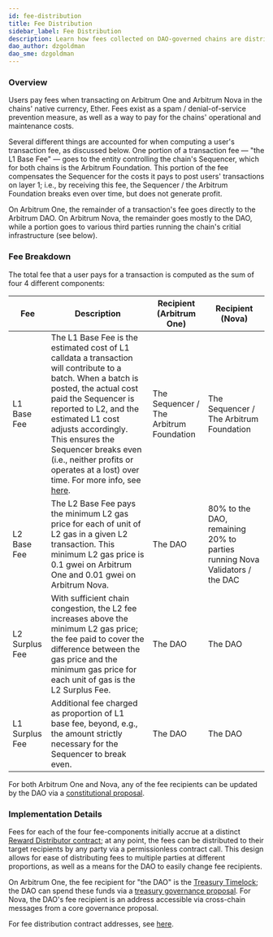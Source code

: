 ```yaml
---
id: fee-distribution
title: Fee Distribution
sidebar_label: Fee Distribution
description: Learn how fees collected on DAO-governed chains are distributed
dao_author: dzgoldman
dao_sme: dzgoldman
---
```


### Overview

Users pay fees when transacting on <a data-quicklook-from='arbitrum-one'>Arbitrum One</a> and <a data-quicklook-from='arbitrum-nova'>Arbitrum Nova</a> in the chains' native currency, Ether. Fees exist as a spam / denial-of-service prevention measure, as well as a way to pay for the chains' operational and maintenance costs.

Several different things are accounted for when computing a user's transaction fee, as discussed below. One portion of a transaction fee — "the L1 Base Fee" — goes to the entity controlling the chain's Sequencer, which for both chains is the Arbitrum Foundation. This portion of the fee compensates the Sequencer for the costs it pays to post users' transactions on layer 1; i.e., by receiving this fee, the Sequencer / the Arbitrum Foundation breaks even over time, but does not generate profit.

On Arbitrum One, the remainder of a transaction's fee goes directly to the <a data-quicklook-from='arbitrum-dao'>Arbitrum DAO</a>. On Arbitrum Nova, the remainder goes mostly to the DAO, while a portion goes to various third parties running the chain's critial infrastructure (see below).

### Fee Breakdown

The total fee that a user pays for a transaction is computed as the sum of four 4 different components:

| Fee            | Description                                                                                                                                                                                                                                                                                                                                                                                       | Recipient (Arbitrum One)                | Recipient (Nova)                                                           |
| -------------- | ------------------------------------------------------------------------------------------------------------------------------------------------------------------------------------------------------------------------------------------------------------------------------------------------------------------------------------------------------------------------------------------------- | --------------------------------------- | -------------------------------------------------------------------------- |
| L1 Base Fee    | The L1 Base Fee is the estimated cost of L1 calldata a transaction will contribute to a batch. When a batch is posted, the actual cost paid the Sequencer is reported to L2, and the estimated L1 cost adjusts accordingly. This ensures the Sequencer breaks even (i.e., neither profits or operates at a lost) over time. For more info, see [here](https://docs.arbitrum.io/arbos/l1-pricing). | The Sequencer / The Arbitrum Foundation | The Sequencer / The Arbitrum Foundation                                    |
| L2 Base Fee    | The L2 Base Fee pays the minimum L2 gas price for each of unit of L2 gas in a given L2 transaction. This minimum L2 gas price is 0.1 gwei on Arbitrum One and 0.01 gwei on Arbitrum Nova.                                                                                                                                                                                                         | The DAO                                 | 80% to the DAO, remaining 20% to parties running Nova Validators / the DAC |
| L2 Surplus Fee | With sufficient chain congestion, the L2 fee increases above the minimum L2 gas price; the fee paid to cover the difference between the gas price and the minimum gas price for each unit of gas is the L2 Surplus Fee.                                                                                                                                                                           | The DAO                                 | The DAO                                                                    |
| L1 Surplus Fee | Additional fee charged as proportion of L1 base fee, beyond, e.g., the amount strictly necessary for the Sequencer to break even.                                                                                                                                                                                                                                                                 | The DAO                                 | The DAO                                                                    |

For both Arbitrum One and Nova, any of the fee recipients can be updated by the DAO via a [constitutional proposal](./how-tos/create-submit-dao-proposal.md).

### Implementation Details

Fees for each of the four fee-components initially accrue at a distinct [Reward Distributor contract](https://github.com/OffchainLabs/dac-rewards); at any point, the fees can be distributed to their target recipients by any party via a permissionless contract call. This design allows for ease of distributing fees to multiple parties at different proportions, as well as a means for the DAO to easily change fee recipients.

On Arbitrum One, the fee recipient for "the DAO" is the [Treasury Timelock](https://arbiscan.io/address/0xbfc1feca8b09a5c5d3effe7429ebe24b9c09ef58); the DAO can spend these funds via a [treasury governance proposal](./how-tos/create-submit-dao-proposal.md). For Nova, the DAO's fee recipient is an address accessible via cross-chain messages from a core governance proposal.

For fee distribution contract addresses, see [here](./deployment-addresses.md).
